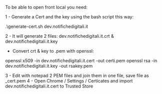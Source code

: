 To be able to open front local you need:

1 - Generate a Cert and the key using the bash script this way: 

.\generate-cert.sh dev.notifichedigitali.it

2 - It will generate 2 files: dev.notifichedigitali.it.crt  & dev.notifichedigitali.it.key 

- Convert crt & key to .pem with openssl: 

openssl x509 -in dev.notifichedigitali.it.cert -out certi.pem
openssl rsa -in dev.notifichedigitali.it.key -out rsakey.pem

3 - Edit with notepad 2 PEM files and join them in one file, save file as _cert.pem
4 - Open Chrome / Settings / Certicates and import dev.notifichedigitali.it.cert to Trusted Store